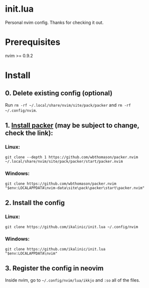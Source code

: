 # init.lua

Personal nvim config. Thanks for checking it out.

# Prerequisites

nvim >= 0.9.2

# Install

## 0. Delete existing config (optional)
Run `rm -rf ~/.local/share/nvim/site/pack/packer` and `rm -rf ~/.config/nvim`.

## 1. [Install packer](https://github.com/wbthomason/packer.nvim#quickstart) (may be subject to change, check the link):
### Linux:
`git clone --depth 1 https://github.com/wbthomason/packer.nvim ~/.local/share/nvim/site/pack/packer/start/packer.nvim`
### Windows:
`git clone https://github.com/wbthomason/packer.nvim "$env:LOCALAPPDATA\nvim-data\site\pack\packer\start\packer.nvim"`

## 2. Install the config
### Linux:
`git clone https://github.com/ikalinic/init.lua ~/.config/nvim`
### Windows:
`git clone https://github.com/ikalinic/init.lua "$env:LOCALAPPDATA\nvim"`

## 3. Register the config in neovim
  Inside nvim, go to `~/.config/nvim/lua/ikkjo` and `:so` all of the files.
